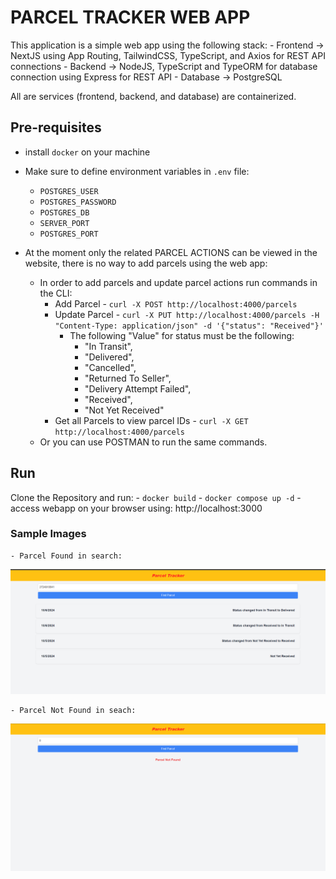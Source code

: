 # **PARCEL TRACKER WEB APP**
This application is a simple web app using the following stack:
    - Frontend -> NextJS using App Routing, TailwindCSS, TypeScript, and Axios for REST API connections
    - Backend -> NodeJS, TypeScript and TypeORM for database connection using Express for REST API
    - Database -> PostgreSQL

All are services (frontend, backend, and database) are containerized.

## **Pre-requisites**
- install `docker` on your machine
- Make sure to define environment variables in `.env` file:
    -   `POSTGRES_USER`
    -   `POSTGRES_PASSWORD`
    -   `POSTGRES_DB`
    -   `SERVER_PORT`
    -   `POSTGRES_PORT`
    
- At the moment only the related PARCEL ACTIONS can be viewed in the website, there is no way to add parcels using the web app:
    - In order to add parcels and update parcel actions run commands in the CLI:
        - Add Parcel - `curl -X POST http://localhost:4000/parcels`
        - Update Parcel - `curl -X PUT http://localhost:4000/parcels -H "Content-Type: application/json" -d '{"status": "Received"}'` 
            - The following "Value" for status must be the following:
                - "In Transit",
                - "Delivered",
                - "Cancelled",
                - "Returned To Seller",
                - "Delivery Attempt Failed",
                - "Received",
                - "Not Yet Received"
        - Get all Parcels to view parcel IDs - `curl -X GET http://localhost:4000/parcels`
    - Or you can use POSTMAN to run the same commands.


## **Run**
Clone the Repository and run:
    - `docker build`
    - `docker compose up -d`
    - access webapp on your browser using: http://localhost:3000

### **Sample Images**
    - Parcel Found in search:
        
![ParcelFound](img/ParcelFound.png)
        
    - Parcel Not Found in seach:
        
![ParcelNotFound](img/ParcelNotFound.png)